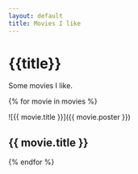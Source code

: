 ```yaml
---
layout: default
title: Movies I like
---
```


# {{title}}

Some movies I like.

<!-- {{movies}} -->

<div class="items">

{% for movie in movies %}

<div class="item">

![{{ movie.title }}]({{ movie.poster }})

## {{ movie.title }}

</div>
{% endfor %}
</div>

